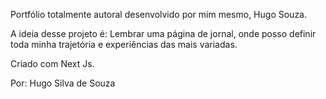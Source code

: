 Portfólio totalmente autoral desenvolvido por mim mesmo, Hugo Souza.

A ideia desse projeto é: Lembrar uma página de jornal, onde posso definir toda minha trajetória e experiências das mais variadas.

Criado com Next Js.

Por:
Hugo Silva de Souza

